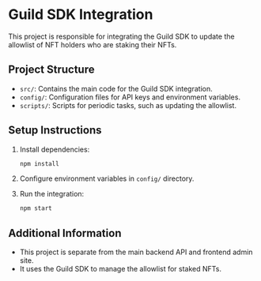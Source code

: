 # Guild SDK Integration

This project is responsible for integrating the Guild SDK to update the allowlist of NFT holders who are staking their NFTs.

## Project Structure

- `src/`: Contains the main code for the Guild SDK integration.
- `config/`: Configuration files for API keys and environment variables.
- `scripts/`: Scripts for periodic tasks, such as updating the allowlist.

## Setup Instructions

1. Install dependencies:
   ```bash
   npm install
   ```

2. Configure environment variables in `config/` directory.

3. Run the integration:
   ```bash
   npm start
   ```

## Additional Information

- This project is separate from the main backend API and frontend admin site.
- It uses the Guild SDK to manage the allowlist for staked NFTs. 